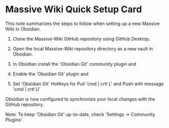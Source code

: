 # Massive Wiki Quick Setup Card

This note summarizes the steps to follow when setting up a new Massive Wiki in Obsidian.

1. Clone the Massive-Wiki GitHub repository using GitHub Desktop.

2. Open the local Massive-Wiki repository directory as a new vault in Obsidian.

3. In Obsidian install the 'Obsidian Git' community plugin and

4. Enable the 'Obsidian Git' plugin and

5. Set 'Obsidian Git' HotKeys for Pull 'cmd | crtl L' and Push with message 'cmd | crtl U'

Obsidian is now configured to synchronize your local changes with the GitHub repository.

Note: To keep 'Obsidian Git' up-to-date, check 'Settings -> Community Plugins'.

